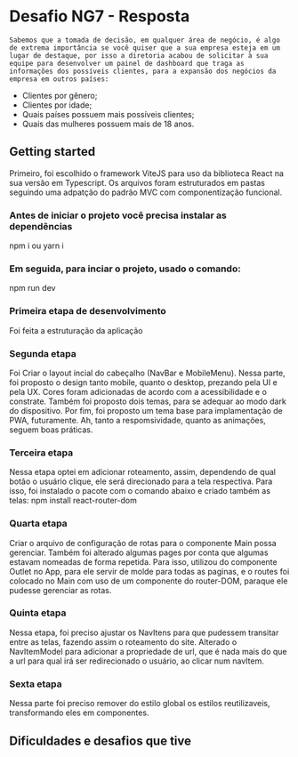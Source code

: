# Desafio NG7 - Resposta
`Sabemos que a tomada de decisão, em qualquer área de negócio, é algo de extrema importância se você quiser que a sua empresa esteja em um lugar de destaque, por isso a diretoria acabou de solicitar à sua equipe para desenvolver um painel de dashboard que traga as informações dos possíveis clientes, para a expansão dos negócios da empresa em outros países:`

 * Clientes por gênero;
 * Clientes por idade;
 * Quais países possuem mais possíveis clientes;
 * Quais das mulheres possuem mais de 18 anos.


## Getting started
Primeiro, foi escolhido o framework ViteJS para uso da biblioteca React na sua versão em Typescript. Os arquivos foram estruturados em pastas seguindo uma adpatção do padrão MVC com componentização funcional.


### Antes de iniciar o projeto você precisa instalar as dependências
npm i ou yarn i


### Em seguida, para inciar o projeto, usado o comando:
npm run dev


### Primeira etapa de desenvolvimento
Foi feita a estruturação da aplicação


### Segunda etapa 
Foi Criar o layout incial do cabeçalho (NavBar e MobileMenu). Nessa parte, foi proposto o design tanto mobile, quanto o desktop, prezando pela UI e pela UX. Cores foram adicionadas de acordo com a acessibilidade e o constrate. Também foi proposto dois temas, para se adequar ao modo dark do dispositivo. Por fim, foi proposto um tema base para implamentação de PWA, futuramente. Ah, tanto a respomsividade, quanto as animações, seguem boas práticas.


### Terceira etapa 
Nessa etapa optei em adicionar roteamento, assim, dependendo de qual botão o usuário clique, ele será direcionado para a tela respectiva. Para isso, foi instalado o pacote com o comando abaixo e criado também as telas:
npm install react-router-dom


### Quarta etapa 
Criar o arquivo de configuração de rotas para o componente Main possa gerenciar. Também foi alterado algumas pages por conta que algumas estavam nomeadas de forma repetida. Para isso, utilizou do componente Outlet no App, para ele servir de molde para todas as paginas, e o routes foi colocado no Main com uso de um componente do router-DOM, paraque ele pudesse gerenciar as rotas.


### Quinta etapa 
Nessa etapa, foi preciso ajustar os NavItens para que pudessem transitar entre as telas, fazendo assim o roteamento do site. Alterado o NavItemModel para adicionar a propriedade de url, que é nada mais do que a url para qual irá ser redirecionado o usuário, ao clicar num navItem.


### Sexta etapa 
Nessa parte foi preciso remover do estilo global os estilos reutilizaveis, transformando eles em componentes.




## Dificuldades e desafios que tive